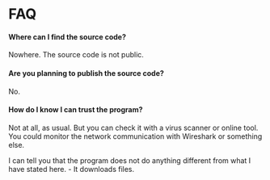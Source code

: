 # FAQ

#### Where can I find the source code?

Nowhere. The source code is not public.

#### Are you planning to publish the source code?

No.

#### How do I know I can trust the program?

Not at all, as usual. But you can check it with a virus scanner or online tool. You could monitor the network communication with Wireshark or something else. 

I can tell you that the program does not do anything different from what I have stated here. - It downloads files.